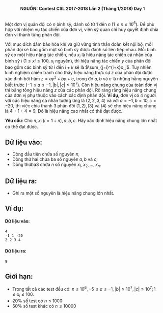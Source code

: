 **<center>NGUỒN: Contest CSL 2017-2018 Lần 2 (Tháng 1/2018) Day 1</center>**
<br>

Một đơn vị quân đội có $n$ binh sỹ, đánh số từ $1$ đến $n$ $(1 ≤ n ≤ 10^6)$. Để phù hợp với nhiệm vụ tác chiến của đơn vị, viên sỹ quan chỉ huy quyết định chia đơn vị thành từng phân đội.

Với mục đích đảm bảo hòa khí và giữ vững tinh thần đoàn kết nội bộ, mỗi phân đội sẽ bao gồm một số binh sỹ được đánh số liên tiếp nhau. Mỗi binh sỹ có một hiệu năng tác chiến, nếu $x_i$ là hiệu năng tác chiến cá nhân của binh sỹ $i$ $(1 ≤ xi ≤ 100$, $x_i$ nguyên), thì hiệu năng  tác chiến $y$ của phân đội bao gồm các binh sỹ từ $i$ đến $i+k$ sẽ là $\sum_{j=i}^{i+k}x_j$. Tuy nhiên kinh nghiệm chiến tranh cho thấy hiệu năng thực sự $z$ của 
phân đội được xác định bởi hàm $z =ay^2+by+c$, trong đó $a, b$ và $c$ là những hằng nguyên biết trước $(-1 ≤ a ≤ -1, |b|, |c| ≤ 10^7)$. Còn hiệu năng chung của toàn đơn vị thì bằng tổng hiệu năng $z$ của các phân đội. Rõ ràng rằng hiệu năng chung của đơn vị phụ thuộc vào cách xác định phân đội. **Ví dụ**, đơn vị có $4$ người với các hiệu năng cá nhân tương ứng là $(2, 2, 3, 4)$ và 
với $a = -1, b = 10, c = -20$, thì việc chia thành $3$ phân đội $(1, 2), (3)$ và $(4)$ sẽ cho hiệu năng chung là $4 + 1 + 4 = 9$. Đó là hiệu năng cao nhất có thể đạt được.

**Yêu cầu**: Cho $n, x_i\ ( i = 1 ÷ n), a, b, c$. Hãy xác định hiệu năng chung lớn nhất có thể đạt được. 

## Dữ liệu vào:
- Dòng đầu tiên chứa số nguyên $n$;
- Dòng thứ hai chứa ba số nguyên $a, b$ và $c$; 
- Dòng thứba3 chứa $n$ số nguyên $x_1, x_2, . . ., x_n$. 

## Dữ liệu ra:
- Ghi ra một số nguyên là hiệu năng chung lớn nhất.

## Ví dụ:
#### Dữ liệu vào:
```
4 
-1 1 -20 
2 2 3 4
```
#### Dữ liệu ra:
```
9
```

## Giới hạn:
- Trong tất cả các test đều có: $n ≤ 10^6, −5 ≤ a ≤ −1, |b| ≤ 10^7, |c|≤ 10^7; 1 ≤ x_i ≤ 100$. 
- $20\%$ số test có $n ≤ 1000$ 
- $50\%$ số test khác có $n ≤ 10000$
